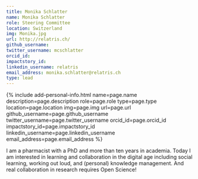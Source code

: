 ```yaml
---
title: Monika Schlatter
name: Monika Schlatter
role: Steering Committee
location: Switzerland
img: Monika.jpg
url: http://relatris.ch/
github_username:
twitter_username: mcschlatter
orcid_id:
impactstory_id:
linkedin_username: relatris
email_address: monika.schlatter@relatris.ch
type: lead
---
```


<!--HTML / LIQUID stuff to render picture and links  -->
{% include add-personal-info.html name=page.name description=page.description role=page.role type=page.type location=page.location img=page.img url=page.url github_username=page.github_username twitter_username=page.twitter_username orcid_id=page.orcid_id impactstory_id=page.impactstory_id linkedin_username=page.linkedin_username email_address=page.email_address %}

<!-- START OF FREE MARKDOWN  -->
I am a pharmacist with a PhD and more than ten years in academia. Today I am interested in learning and collaboration in the digital age including social learning, working out loud, and (personal) knowledge management. And real collaboration in research requires Open Science!   
